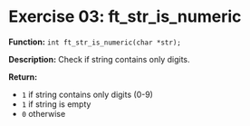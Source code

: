 # Exercise 03: ft_str_is_numeric

**Function:** `int ft_str_is_numeric(char *str);`

**Description:** Check if string contains only digits.

**Return:**
- `1` if string contains only digits (0-9)
- `1` if string is empty
- `0` otherwise
